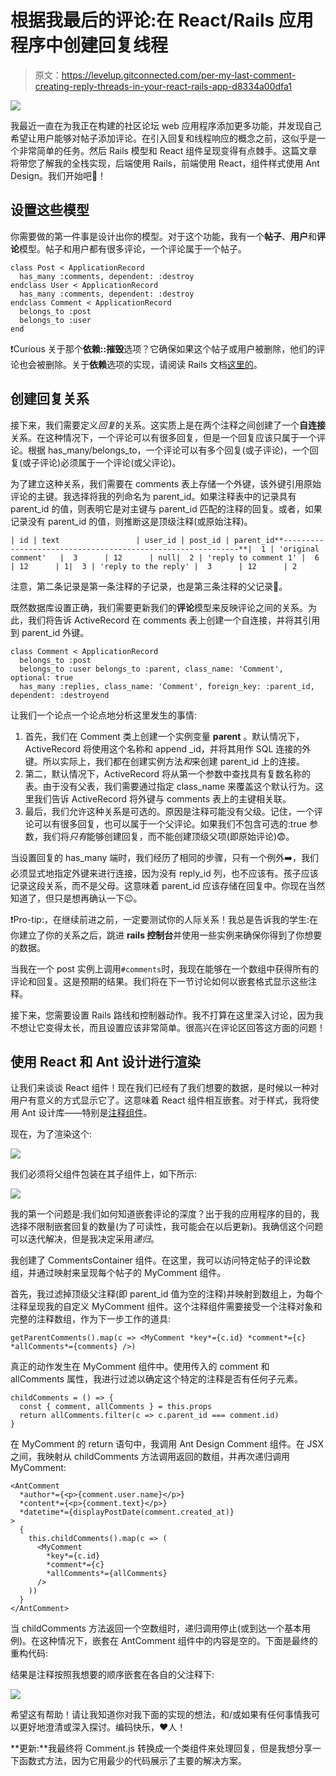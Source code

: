 # 根据我最后的评论:在 React/Rails 应用程序中创建回复线程

> 原文：<https://levelup.gitconnected.com/per-my-last-comment-creating-reply-threads-in-your-react-rails-app-d8334a00dfa1>

![](img/08280bbce8db0f0cebe47930823269ae.png)

我最近一直在为我正在构建的社区论坛 web 应用程序添加更多功能，并发现自己希望让用户能够对帖子添加评论。在引入回复和线程响应的概念之前，这似乎是一个非常简单的任务。然后 Rails 模型和 React 组件呈现变得有点棘手。这篇文章将带您了解我的全栈实现，后端使用 Rails，前端使用 React，组件样式使用 Ant Design。我们开始吧🎉！

## 设置这些模型

你需要做的第一件事是设计出你的模型。对于这个功能，我有一个**帖子**、**用户**和**评论**模型。帖子和用户都有很多评论，一个评论属于一个帖子。

```
class Post < ApplicationRecord
  has_many :comments, dependent: :destroy
endclass User < ApplicationRecord
  has_many :comments, dependent: :destroy
endclass Comment < ApplicationRecord
  belongs_to :post
  belongs_to :user
end
```

❗️Curious 关于那个**依赖::摧毁**选项？它确保如果这个帖子或用户被删除，他们的评论也会被删除。关于**依赖**选项的实现，请阅读 Rails 文档[这里的](https://guides.rubyonrails.org/association_basics.html#dependent)。

## 创建回复关系

接下来，我们需要定义*回复*的关系。这实质上是在两个注释之间创建了一个**自连接**关系。在这种情况下，一个评论可以有很多回复，但是一个回复应该只属于一个评论。根据 has_many/belongs_to，一个评论可以有多个回复(或子评论)，一个回复(或子评论)必须属于一个评论(或父评论)。

为了建立这种关系，我们需要在 comments 表上存储一个外键，该外键引用原始评论的主键。我选择将我的列命名为 parent_id。如果注释表中的记录具有 parent_id 的值，则表明它是对主键与 parent_id 匹配的注释的回复。或者，如果记录没有 parent_id 的值，则推断这是顶级注释(或原始注释)。

```
| id | text                 | user_id | post_id | parent_id**------------------------------------------------------------**|  1 | 'original comment'   |  3      | 12      | null|  2 | 'reply to comment 1' |  6      | 12      | 1|  3 | 'reply to the reply' |  3      | 12      | 2
```

注意，第二条记录是第一条注释的子记录，也是第三条注释的父记录🤯。

既然数据库设置正确，我们需要更新我们的**评论**模型来反映评论之间的关系。为此，我们将告诉 ActiveRecord 在 comments 表上创建一个自连接，并将其引用到 parent_id 外键。

```
class Comment < ApplicationRecord
  belongs_to :post
  belongs_to :user belongs_to :parent, class_name: 'Comment', optional: true
  has_many :replies, class_name: 'Comment', foreign_key: :parent_id, dependent: :destroyend
```

让我们一个论点一个论点地分析这里发生的事情:

1.  首先，我们在 Comment 类上创建一个实例变量 **parent** 。默认情况下，ActiveRecord 将使用这个名称和 append _id，并将其用作 SQL 连接的外键。所以实际上，我们都在创建实例方法*和*来创建 parent_id 上的连接。
2.  第二，默认情况下，ActiveRecord 将从第一个参数中查找具有复数名称的表。由于没有父表，我们需要通过指定 class_name 来覆盖这个默认行为。这里我们告诉 ActiveRecord 将外键与 comments 表上的主键相关联。
3.  最后，我们允许这种关系是可选的。原因是注释可能没有父级。记住，一个评论可以有很多回复，也可以属于一个父评论。如果我们不包含可选的:true 参数，我们将*只有*能够创建回复，而不能创建顶级父项(即原始评论)😨。

当设置回复的 has_many 端时，我们经历了相同的步骤，只有一个例外➡️，我们必须显式地指定外键来进行连接，因为没有 reply_id 列，也不应该有。孩子应该记录这段关系，而不是父母。这意味着 parent_id 应该存储在回复中。你现在当然知道了，但只是想再确认一下😉。

❗️Pro-tip:，在继续前进之前，一定要测试你的人际关系！我总是告诉我的学生:在你建立了你的关系之后，跳进 **rails 控制台**并使用一些实例来确保你得到了你想要的数据。

当我在一个 post 实例上调用`#comments`时，我现在能够在一个数组中获得所有的评论和回复。这是预期的结果。我们将在下一节讨论如何以嵌套格式显示这些注释。

接下来，您需要设置 Rails 路线和控制器动作。我不打算在这里深入讨论，因为我不想让它变得太长，而且设置应该非常简单。很高兴在评论区回答这方面的问题！

## 使用 React 和 Ant 设计进行渲染

让我们来谈谈 React 组件！现在我们已经有了我们想要的数据，是时候以一种对用户有意义的方式显示它了。这意味着 React 组件相互嵌套。对于样式，我将使用 Ant 设计库——特别是[注释组件](https://ant.design/components/comment/)。

现在，为了渲染这个:

![](img/18f79e5fa0767b7624f4cb573858d81a.png)

我们必须将父组件包装在其子组件上，如下所示:

![](img/ef8aadf2ab46ea7d253b84c77c88ad28.png)

我的第一个问题是:我们如何知道嵌套评论的深度？出于我的应用程序的目的，我选择不限制嵌套回复的数量(为了可读性，我可能会在以后更新)。我确信这个问题可以迭代解决，但是我决定采用*递归*。

我创建了 CommentsContainer 组件。在这里，我可以访问特定帖子的评论数组，并通过映射来呈现每个帖子的 MyComment 组件。

首先，我过滤掉顶级父注释(即 parent_id 值为空的注释)并映射到数组上，为每个注释呈现我的自定义 MyComment 组件。这个注释组件需要接受一个注释对象和完整的注释数组，作为下一步工作的道具:

```
getParentComments().map(c => <MyComment *key*={c.id} *comment*={c} *allComments*={comments} />)
```

真正的动作发生在 MyComment 组件中。使用传入的 comment 和 allComments 属性，我进行过滤以确定这个特定的注释是否有任何子元素。

```
childComments = () => {
  const { comment, allComments } = this.props
  return allComments.filter(c => c.parent_id === comment.id)
}
```

在 MyComment 的 return 语句中，我调用 Ant Design Comment 组件。在 JSX 之间，我映射从 childComments 方法调用返回的数组，并再次递归调用 MyComment:

```
<AntComment
  *author*={<p>{comment.user.name}</p>}
  *content*={<p>{comment.text}</p>}
  *datetime*={displayPostDate(comment.created_at)}
>
  {
    this.childComments().map(c => (
      <MyComment
        *key*={c.id}
        *comment*={c}
        *allComments*={allComments}
      />
    ))
  }
</AntComment>
```

当 childComments 方法返回一个空数组时，递归调用停止(或到达一个基本用例)。在这种情况下，嵌套在 AntComment 组件中的内容是空的。下面是最终的重构代码:

结果是注释按照我想要的顺序嵌套在各自的父注释下:

![](img/85ec4dff0a5f966dd3407a6b0aee99b7.png)

希望这有帮助！请让我知道你对我下面的实现的想法，和/或如果有任何事情我可以更好地澄清或深入探讨。编码快乐，❤️人！

**更新:**我最终将 Comment.js 转换成一个类组件来处理回复，但是我想分享一下函数式方法，因为它用最少的代码展示了主要的解决方案。